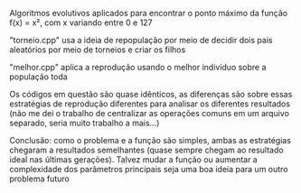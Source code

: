 Algoritmos evolutivos aplicados para encontrar o ponto máximo da função f(x) = x², com x  variando entre 0 e 127

"torneio.cpp" usa a ideia de repopulação por meio de decidir dois pais aleatórios por meio de torneios e criar os filhos

"melhor.cpp" aplica a reprodução usando o melhor indivíduo sobre a população toda


Os códigos em questão são quase idênticos, as diferenças são sobre essas estratégias de reprodução diferentes para analisar os diferentes resultados (não me dei o trabalho de centralizar as operações comuns em um arquivo separado, seria muito trabalho a mais...)

Conclusão: como o problema e a função são simples, ambas as estratégias chegaram a resultados semelhantes (quase sempre chegam ao resultado ideal nas últimas gerações). Talvez mudar a função ou aumentar a complexidade dos parâmetros principais seja uma boa ideia para um outro problema futuro